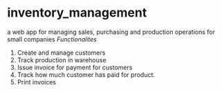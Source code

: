 # inventory_management
a web app for managing sales, purchasing and production operations for small companies
*Functionalites*
1. Create and manage customers
2. Track production in warehouse
3. Issue invoice for payment for customers
4. Track how much customer has paid for product.
5. Print invoices
